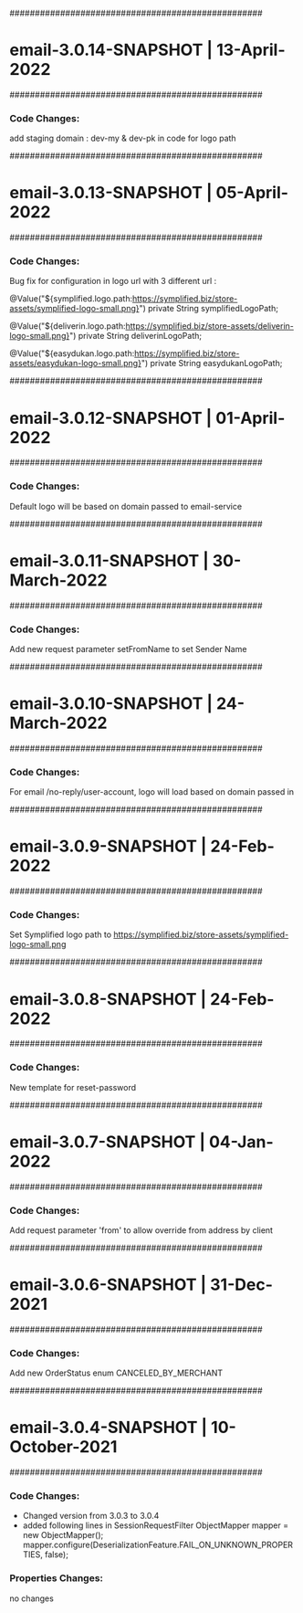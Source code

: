 ##################################################
# email-3.0.14-SNAPSHOT | 13-April-2022
##################################################

### Code Changes:
add staging domain : dev-my & dev-pk in code for logo path


##################################################
# email-3.0.13-SNAPSHOT | 05-April-2022
##################################################
### Code Changes:
Bug fix for configuration in logo url with 3 different url :

@Value("${symplified.logo.path:https://symplified.biz/store-assets/symplified-logo-small.png}")
private String symplifiedLogoPath;

@Value("${deliverin.logo.path:https://symplified.biz/store-assets/deliverin-logo-small.png}")
private String deliverinLogoPath;

@Value("${easydukan.logo.path:https://symplified.biz/store-assets/easydukan-logo-small.png}")
private String easydukanLogoPath;


##################################################
# email-3.0.12-SNAPSHOT | 01-April-2022
##################################################
### Code Changes:
Default logo will be based on domain passed to email-service


##################################################
# email-3.0.11-SNAPSHOT | 30-March-2022
##################################################
### Code Changes:
Add new request parameter setFromName to set Sender Name


##################################################
# email-3.0.10-SNAPSHOT | 24-March-2022
##################################################
### Code Changes:
For email  /no-reply/user-account, logo will load based on domain passed in


##################################################
# email-3.0.9-SNAPSHOT | 24-Feb-2022
##################################################
### Code Changes:
Set Symplified logo path to https://symplified.biz/store-assets/symplified-logo-small.png 


##################################################
# email-3.0.8-SNAPSHOT | 24-Feb-2022
##################################################
### Code Changes:
New template for reset-password


##################################################
# email-3.0.7-SNAPSHOT | 04-Jan-2022
##################################################
### Code Changes:
Add request parameter 'from' to allow override from address by client


##################################################
# email-3.0.6-SNAPSHOT | 31-Dec-2021
##################################################
### Code Changes:
Add new OrderStatus enum CANCELED_BY_MERCHANT


##################################################
# email-3.0.4-SNAPSHOT | 10-October-2021
##################################################
### Code Changes:
* Changed version from 3.0.3 to 3.0.4
* added following lines in SessionRequestFilter
    ObjectMapper mapper = new ObjectMapper();
    mapper.configure(DeserializationFeature.FAIL_ON_UNKNOWN_PROPERTIES, false);
	

### Properties Changes:
no changes
